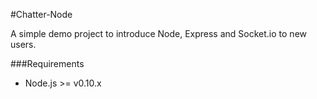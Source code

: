 #Chatter-Node

A simple demo project to introduce Node, Express and Socket.io to new users.

###Requirements

* Node.js >= v0.10.x